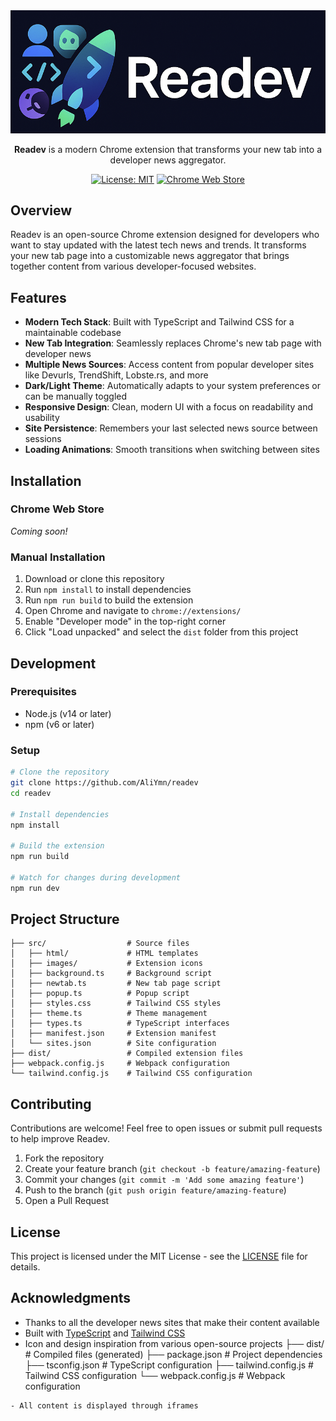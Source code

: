 <div align="center">

<img src="images/logo.png" alt="Readev Logo" >

<b>Readev</b> is a modern Chrome extension that transforms your new tab into a developer news aggregator.

[![License: MIT](https://img.shields.io/badge/License-MIT-blue.svg)](https://opensource.org/licenses/MIT)
[![Chrome Web Store](https://img.shields.io/badge/Chrome-Extension-green.svg)](https://chrome.google.com/webstore)

</div>

## Overview

Readev is an open-source Chrome extension designed for developers who want to stay updated with the latest tech news and trends. It transforms your new tab page into a customizable news aggregator that brings together content from various developer-focused websites.

## Features

- **Modern Tech Stack**: Built with TypeScript and Tailwind CSS for a maintainable codebase
- **New Tab Integration**: Seamlessly replaces Chrome's new tab page with developer news
- **Multiple News Sources**: Access content from popular developer sites like Devurls, TrendShift, Lobste.rs, and more
- **Dark/Light Theme**: Automatically adapts to your system preferences or can be manually toggled
- **Responsive Design**: Clean, modern UI with a focus on readability and usability
- **Site Persistence**: Remembers your last selected news source between sessions
- **Loading Animations**: Smooth transitions when switching between sites

## Installation

### Chrome Web Store

*Coming soon!*

### Manual Installation

1. Download or clone this repository
2. Run `npm install` to install dependencies
3. Run `npm run build` to build the extension
4. Open Chrome and navigate to `chrome://extensions/`
5. Enable "Developer mode" in the top-right corner
6. Click "Load unpacked" and select the `dist` folder from this project

## Development

### Prerequisites

- Node.js (v14 or later)
- npm (v6 or later)

### Setup

```bash
# Clone the repository
git clone https://github.com/AliYmn/readev
cd readev

# Install dependencies
npm install

# Build the extension
npm run build

# Watch for changes during development
npm run dev
```

## Project Structure

```
├── src/                  # Source files
│   ├── html/             # HTML templates
│   ├── images/           # Extension icons
│   ├── background.ts     # Background script
│   ├── newtab.ts         # New tab page script
│   ├── popup.ts          # Popup script
│   ├── styles.css        # Tailwind CSS styles
│   ├── theme.ts          # Theme management
│   ├── types.ts          # TypeScript interfaces
│   ├── manifest.json     # Extension manifest
│   └── sites.json        # Site configuration
├── dist/                 # Compiled extension files
├── webpack.config.js     # Webpack configuration
└── tailwind.config.js    # Tailwind CSS configuration
```

## Contributing

Contributions are welcome! Feel free to open issues or submit pull requests to help improve Readev.

1. Fork the repository
2. Create your feature branch (`git checkout -b feature/amazing-feature`)
3. Commit your changes (`git commit -m 'Add some amazing feature'`)
4. Push to the branch (`git push origin feature/amazing-feature`)
5. Open a Pull Request

## License

This project is licensed under the MIT License - see the [LICENSE](LICENSE) file for details.

## Acknowledgments

- Thanks to all the developer news sites that make their content available
- Built with [TypeScript](https://www.typescriptlang.org/) and [Tailwind CSS](https://tailwindcss.com/)
- Icon and design inspiration from various open-source projects
├── dist/                 # Compiled files (generated)
├── package.json          # Project dependencies
├── tsconfig.json         # TypeScript configuration
├── tailwind.config.js    # Tailwind CSS configuration
└── webpack.config.js     # Webpack configuration
```
- All content is displayed through iframes
